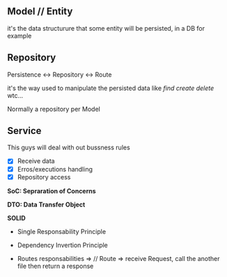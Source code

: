 ## Model // Entity

it's the data structurure that some entity will be persisted, in a DB for example

## Repository

Persistence <-> Repository <-> Route

it's the way used to manipulate the persisted data like
_find_
_create_
_delete_
wtc...

Normally a repository per Model

## Service

This guys will deal with out bussness rules

- [x] Receive data
- [x] Erros/executions handling
- [x] Repository access

**SoC: Sepraration of Concerns**

**DTO: Data Transfer Object**

**SOLID**

- Single Responsability Principle
- Dependency Invertion Principle

- Routes responsabilities =>
  // Route => receive Request, call the another file then return a response
